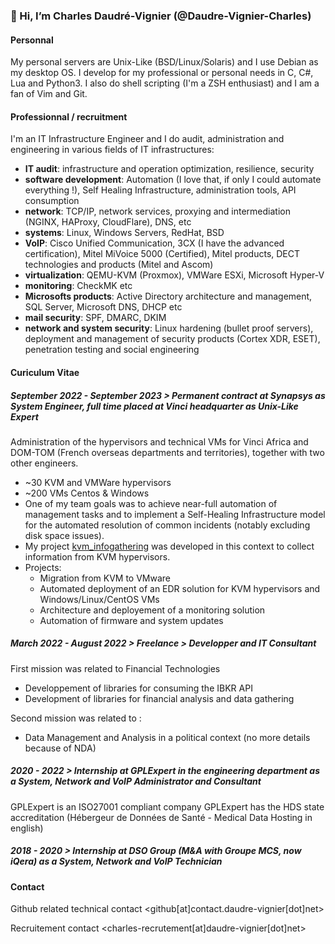 ### 👋 Hi, I’m Charles Daudré-Vignier (@Daudre-Vignier-Charles)

#### Personnal
My personal servers are Unix-Like (BSD/Linux/Solaris) and I use Debian as my desktop OS.
I develop for my professional or personal needs in C, C#, Lua and Python3. I also do shell scripting (I'm a ZSH enthusiast) and I am a fan of Vim and Git.

#### Professionnal / recruitment 
I'm an IT Infrastructure Engineer and I do audit, administration and engineering in various fields of IT infrastructures:
- **IT audit**: infrastructure and operation optimization, resilience, security
- **software development**: Automation (I love that, if only I could automate everything !), Self Healing Infrastructure, administration tools, API consumption
- **network**: TCP/IP, network services, proxying and intermediation (NGINX, HAProxy, CloudFlare), DNS, etc
- **systems**: Linux, Windows Servers, RedHat, BSD
- **VoIP**: Cisco Unified Communication, 3CX (I have the advanced certification), Mitel MiVoice 5000 (Certified), Mitel products, DECT technologies and products (Mitel and Ascom)
- **virtualization**: QEMU-KVM (Proxmox), VMWare ESXi, Microsoft Hyper-V
- **monitoring**: CheckMK etc
- **Microsofts products**: Active Directory architecture and management, SQL Server, Microsoft DNS, DHCP etc
- **mail security**: SPF, DMARC, DKIM
- **network and system security**: Linux hardening (bullet proof servers), deployment and management of security products (Cortex XDR, ESET), penetration testing and social engineering

#### Curiculum Vitae

##### September 2022 - September 2023 > Permanent contract at Synapsys as System Engineer, full time placed at Vinci headquarter as Unix-Like Expert

Administration of the hypervisors and technical VMs for Vinci Africa and DOM-TOM (French overseas departments and territories), together with two other engineers.
- ~30 KVM and VMWare hypervisors
- ~200 VMs Centos & Windows
- One of my team goals was to achieve near-full automation of management tasks and to implement a Self-Healing Infrastructure model for the automated resolution of common incidents (notably excluding disk space issues).
- My project [kvm_infogathering](https://github.com/Daudre-Vignier-Charles/kvm_infogathering) was developed in this context to collect information from KVM hypervisors.
- Projects:
  - Migration from KVM to VMware
  - Automated deployment of an EDR solution for KVM hypervisors and Windows/Linux/CentOS VMs
  - Architecture and deployement of a monitoring solution
  - Automation of firmware and system updates

##### March 2022 - August 2022 > Freelance > Developper and IT Consultant

First mission was related to Financial Technologies
- Developpement of libraries for consuming the IBKR API
- Development of libraries for financial analysis and data gathering

Second mission was related to :
- Data Management and Analysis in a political context (no more details because of NDA)

##### 2020 - 2022 > Internship at GPLExpert in the engineering department as a System, Network and VoIP Administrator and Consultant

GPLExpert is an ISO27001 compliant company
GPLExpert has the HDS state accreditation (Hébergeur de Données de Santé - Medical Data Hosting in english)

##### 2018 - 2020 > Internship at DSO Group (M&A with Groupe MCS, now iQera) as a System, Network and VoIP Technician

#### Contact
Github related technical contact
<github[at]contact.daudre-vignier[dot]net>

Recruitement contact
<charles-recrutement[at]daudre-vignier[dot]net>
